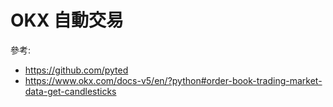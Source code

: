# OKX 自動交易

參考: 
- https://github.com/pyted
- https://www.okx.com/docs-v5/en/?python#order-book-trading-market-data-get-candlesticks